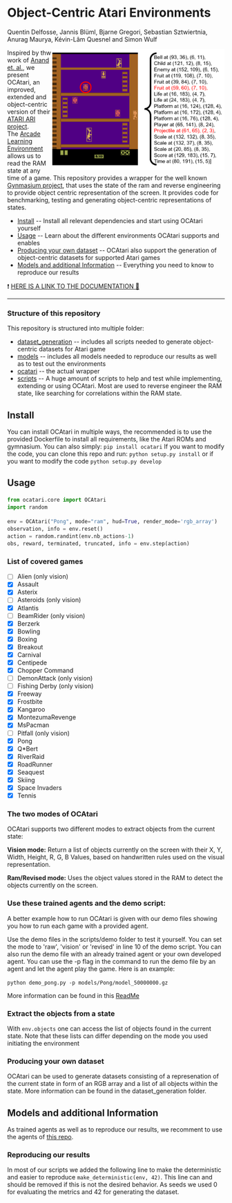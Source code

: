 # Object-Centric Atari Environments
Quentin Delfosse, Jannis Blüml, Bjarne Gregori, Sebastian Sztwiertnia, Anurag Maurya, Kévin-Lâm Quesnel and Simon Wulf

<img style="float: right;" width="400px" align="right" src="docs/_static/kangaroo.png">

Inspired by thw work of [Anand et. al.](https://arxiv.org/abs/1906.08226), we present OCAtari, an improved, extended and object-centric version of their [ATARI ARI project](https://github.com/mila-iqia/atari-representation-learning). \
The [Arcade Learning Environment](https://github.com/mgbellemare/Arcade-Learning-Environment) allows us to read the RAM state at any time of a game. 
This repository provides a wrapper for the well known [Gynmasium project](https://github.com/Farama-Foundation/Gymnasium), that uses the state of the ram and reverse engineering to provide object centric representation of the screen. It provides code for benchmarking, testing and generating object-centric representations of states.

* [Install](#install) -- Install all relevant dependencies and start using OCAtari yourself
* [Usage](#usage) -- Learn about the different environments OCAtari supports and enables
* [Producing your own dataset](#producing-your-own-dataset) -- OCAtari also support the generation of object-centric datasets for supported Atari games
* [Models and additional Information](#models-and-additional-information) -- Everything you need to know to reproduce our results


:heavy_exclamation_mark: [HERE IS A LINK TO THE DOCUMENTATION  :bookmark_tabs:](https://oc-atari.readthedocs.io/en/latest/)

--- 

### Structure of this repository
This repository is structured into multiple folder:
* [dataset_generation](dataset_generation/) -- includes all scripts needed to generate object-centric datasets for Atari game
* [models](models/) -- includes all models needed to reproduce our results as well as to test out the environments
* [ocatari](ocatari/) -- the actual wrapper
* [scripts](scripts/) -- A huge amount of scripts to help and test while implementing, extending or using OCAtari. 
Most are used to reverse engineer the RAM state, like searching for correlations within the RAM state.


## Install
You can install OCAtari in multiple ways, the recommended is to use the provided Dockerfile to install all requirements, like the Atari ROMs and gymnasium.
You can also simply:
`pip install ocatari`
If you want to modify the code, you can clone this repo and run:
`python setup.py install` or if you want to modify the code `python setup.py develop`

## Usage

```python
from ocatari.core import OCAtari
import random

env = OCAtari("Pong", mode="ram", hud=True, render_mode='rgb_array')
observation, info = env.reset()
action = random.randint(env.nb_actions-1)
obs, reward, terminated, truncated, info = env.step(action)
```


###  List of covered games
- [ ] Alien (only vision)
- [X] Assault
- [X] Asterix
- [ ] Asteroids  (only vision)
- [X] Atlantis
- [ ] BeamRider  (only vision)
- [X] Berzerk
- [X] Bowling
- [X] Boxing
- [X] Breakout
- [X] Carnival
- [X] Centipede
- [X] Chopper Command 
- [ ] DemonAttack  (only vision)
- [ ] Fishing Derby  (only vision)
- [X] Freeway
- [X] Frostbite 
- [X] Kangaroo
- [X] MontezumaRevenge
- [X] MsPacman
- [ ] Pitfall  (only vision)
- [X] Pong
- [X] Q\*Bert  
- [X] RiverRaid  
- [X] RoadRunner  
- [X] Seaquest
- [X] Skiing
- [X] Space Invaders
- [X] Tennis

### The two modes of OCAtari
OCAtari supports two different modes to extract objects from the current state:

**Vision mode:** Return a list of objects currently on the screen with their X, Y, Width, Height, R, G, B Values, based on handwritten rules used on the visual representation. 

**Ram/Revised mode:** Uses the object values stored in the RAM to detect the objects currently on the screen.

### Use these trained agents and the demo script:

A better example how to run OCAtari is given with our demo files showing you how to run each game with a provided agent. 

Use the demo files in the scripts/demo folder to test it yourself. You can set the mode to 'raw', 'vision' or 'revised' in line 10 of the demo script.
You can also run the demo file with an already trained agent or your own developed agent. You can use the -p flag in the command to run the demo file by an agent and let the agent play the game.
Here is an example: 

`python demo_pong.py -p models/Pong/model_50000000.gz`

More information can be found in this [ReadMe](scripts/demo/README%20Demos.md)
### Extract the objects from a state 

With `env.objects` one can access the list of objects found in the current state. Note that these lists can differ depending on the mode you used initiating the environment

### Producing your own dataset

OCAtari can be used to generate datasets consisting of a represenation of the current state in form of an RGB array and a list of all objects within the state. 
More information can be found in the dataset_generation folder. 

## Models and additional Information

As trained agents as well as to reproduce our results, we recomment to use the agents of [this repo](https://github.com/floringogianu/atari-agents).  

### Reproducing our results
In most of our scripts we added the following line to make the deterministic and easier to reproduce `make_deterministic(env, 42)`. This line can and should be removed if this is not the desired behavior. 
As seeds we used 0 for evaluating the metrics and 42 for generating the dataset. 

